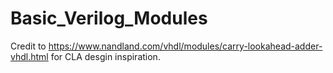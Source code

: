 # Basic_Verilog_Modules

Credit to https://www.nandland.com/vhdl/modules/carry-lookahead-adder-vhdl.html for CLA desgin inspiration.

